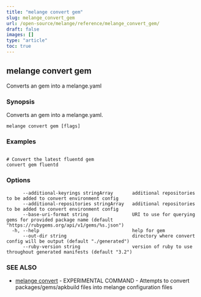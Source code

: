 ```yaml
---
title: "melange convert gem"
slug: melange_convert_gem
url: /open-source/melange/reference/melange_convert_gem/
draft: false
images: []
type: "article"
toc: true
---
```

## melange convert gem

Converts an gem into a melange.yaml

### Synopsis

Converts an gem into a melange.yaml.

```
melange convert gem [flags]
```

### Examples

```

# Convert the latest fluentd gem
convert gem fluentd
```

### Options

```
      --additional-keyrings stringArray       additional repositories to be added to convert environment config
      --additional-repositories stringArray   additional repositories to be added to convert environment config
      --base-uri-format string                URI to use for querying gems for provided package name (default "https://rubygems.org/api/v1/gems/%s.json")
  -h, --help                                  help for gem
      --out-dir string                        directory where convert config will be output (default "./generated")
      --ruby-version string                   version of ruby to use throughout generated manifests (default "3.2")
```

### SEE ALSO

* [melange convert](/open-source/melange/reference/melange_convert/)	 - EXPERIMENTAL COMMAND - Attempts to convert packages/gems/apkbuild files into melange configuration files

